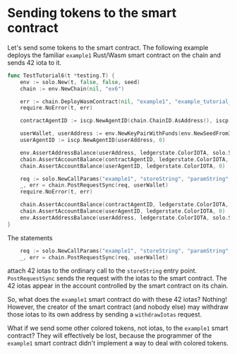 # Sending tokens to the smart contract

Let's send some tokens to the smart contract. The following example deploys the
familiar `example1` Rust/Wasm smart contract on the chain and sends 42 iota to it.

```go
func TestTutorial6(t *testing.T) {
	env := solo.New(t, false, false, seed)
	chain := env.NewChain(nil, "ex6")

	err := chain.DeployWasmContract(nil, "example1", "example_tutorial_bg.wasm")
	require.NoError(t, err)

	contractAgentID := iscp.NewAgentID(chain.ChainID.AsAddress(), iscp.Hn("example1"))

	userWallet, userAddress := env.NewKeyPairWithFunds(env.NewSeedFromIndex(5))
	userAgentID := iscp.NewAgentID(userAddress, 0)

	env.AssertAddressBalance(userAddress, ledgerstate.ColorIOTA, solo.Saldo)
	chain.AssertAccountBalance(contractAgentID, ledgerstate.ColorIOTA, 0) // empty on-chain
	chain.AssertAccountBalance(userAgentID, ledgerstate.ColorIOTA, 0)     // empty on-chain

	req := solo.NewCallParams("example1", "storeString", "paramString", "Hello, world!").WithIotas(42)
	_, err = chain.PostRequestSync(req, userWallet)
	require.NoError(t, err)

	chain.AssertAccountBalance(contractAgentID, ledgerstate.ColorIOTA, 42)
	chain.AssertAccountBalance(userAgentID, ledgerstate.ColorIOTA, 0)
	env.AssertAddressBalance(userAddress, ledgerstate.ColorIOTA, solo.Saldo-42)
}
```

The statements

```go
	req := solo.NewCallParams("example1", "storeString", "paramString", "Hello, world!").WithIotas(42)
	_, err = chain.PostRequestSync(req, userWallet)
```

attach 42 iotas to the ordinary call to the `storeString` entry point.
`PostRequestSync` sends the request with the iotas to the smart contract. The 42
iotas appear in the account controlled by the smart contract on its chain.

So, what does the `example1` smart contract do with these 42 iotas? Nothing!
However, the creator of the smart contract (and nobody else) may withdraw those
iotas to its own address by sending a `withdrawIotas` request.

What if we send some other colored tokens, not iotas, to the `example1`
smart contract? They will effectively be lost, because the programmer of
the `example1` smart contract didn't implement a way to deal with colored
tokens.
  